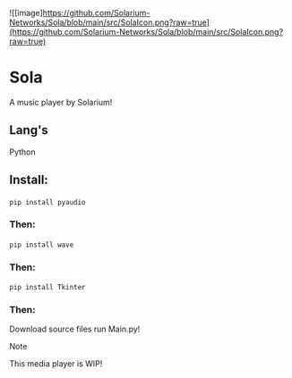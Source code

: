 ![[image]https://github.com/Solarium-Networks/Sola/blob/main/src/SolaIcon.png?raw=true](https://github.com/Solarium-Networks/Sola/blob/main/src/SolaIcon.png?raw=true)
# Sola
A music player by Solarium!
## Lang's
Python
## Install:
`pip install pyaudio`
### Then:
`pip install wave`
### Then:
`pip install Tkinter`
### Then:
Download source files run Main.py!
> [!NOTE]
> This media player is WIP!
